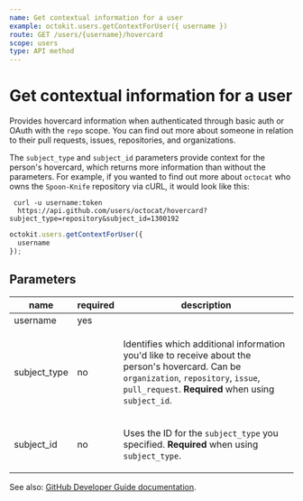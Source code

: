 ```yaml
---
name: Get contextual information for a user
example: octokit.users.getContextForUser({ username })
route: GET /users/{username}/hovercard
scope: users
type: API method
---
```


# Get contextual information for a user

Provides hovercard information when authenticated through basic auth or OAuth with the `repo` scope. You can find out more about someone in relation to their pull requests, issues, repositories, and organizations.

The `subject_type` and `subject_id` parameters provide context for the person's hovercard, which returns more information than without the parameters. For example, if you wanted to find out more about `octocat` who owns the `Spoon-Knife` repository via cURL, it would look like this:

```shell
 curl -u username:token
  https://api.github.com/users/octocat/hovercard?subject_type=repository&subject_id=1300192
```

```js
octokit.users.getContextForUser({
  username
});
```

## Parameters

<table>
  <thead>
    <tr>
      <th>name</th>
      <th>required</th>
      <th>description</th>
    </tr>
  </thead>
  <tbody>
    <tr><td>username</td><td>yes</td><td>

</td></tr>
<tr><td>subject_type</td><td>no</td><td>

Identifies which additional information you'd like to receive about the person's hovercard. Can be `organization`, `repository`, `issue`, `pull_request`. **Required** when using `subject_id`.

</td></tr>
<tr><td>subject_id</td><td>no</td><td>

Uses the ID for the `subject_type` you specified. **Required** when using `subject_type`.

</td></tr>
  </tbody>
</table>

See also: [GitHub Developer Guide documentation](https://docs.github.com/v3/users/#get-contextual-information-for-a-user).
